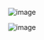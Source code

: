 ![image](https://github.com/fesabino/cibersecurity-desafio-ransomware/assets/70479809/ab293528-0258-4bc9-a22c-c730d54afe41)

![image](https://github.com/fesabino/cibersecurity-desafio-ransomware/assets/70479809/587f787e-22ea-4b49-87d8-5bad884d144a)
